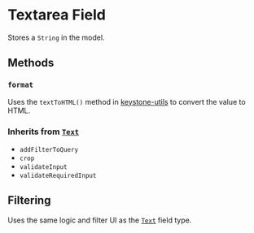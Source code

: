 # Textarea Field

Stores a `String` in the model.

## Methods

### `format`

Uses the `textToHTML()` method in [keystone-utils](https://github.com/keystonejs/keystone-utils#conversion-utilities) to convert the value to HTML.

### Inherits from [`Text`](../text)

* `addFilterToQuery`
* `crop`
* `validateInput`
* `validateRequiredInput`

## Filtering

Uses the same logic and filter UI as the [`Text`](../text) field type.
